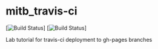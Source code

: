 mitb_travis-ci
==============
[![Build Status](https://travis-ci.org/andrewbeng89/mitb_travis-ci.png?branch=master)]
[![Build Status](https://drone.io/github.com/andrewbeng89/mitb_travis-ci/status.png)]

Lab tutorial for travis-ci deployment to gh-pages branches
